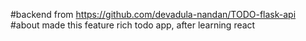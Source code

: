 #backend from
https://github.com/devadula-nandan/TODO-flask-api
#about
made this feature rich todo app, after learning react
